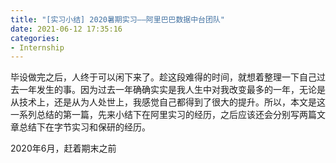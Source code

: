 ```yaml
---
title: "[实习小结] 2020暑期实习——阿里巴巴数据中台团队"
date: 2021-06-12 17:35:16
categories:
- Internship
---
```

毕设做完之后，人终于可以闲下来了。趁这段难得的时间，就想着整理一下自己过去一年发生的事。因为过去一年确确实实是我人生中对我改变最多的一年，无论是从技术上，还是从为人处世上，我感觉自己都得到了很大的提升。所以，本文是这一系列总结的第一篇，先来小结下在阿里实习的经历，之后应该还会分别写两篇文章总结下在字节实习和保研的经历。
<!-- more -->
2020年6月，赶着期末之前
